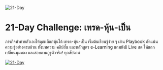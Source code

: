 ![21-Day](https://media.setinvestnow.com/setinvestnow/Images/2023/Jun/21day-hero-banner-2023.jpg)

# 21-Day Challenge: เทรด-หุ้น-เป็น

ภารกิจท้าทายตัวเองให้คุณเลือกหุ้นได้ เทรด-หุ้น-เป็น เริ่มต้นเรียนรู้ง่าย ๆ ผ่าน Playbook อัดแน่นความรู้อย่างครบถ้วน ทั้งบทความ คลิปสั้น และหลักสูตร e-Learning แถมยังมี Live สด ให้แลกเปลี่ยนมุมมอง และสอบถามกูรูตัวจริง! ทุกสัปดาห์

[![21-Day](https://i.ytimg.com/vi/0asjIunjjeA/maxresdefault.jpg)](https://www.youtube.com/watch?v=0asjIunjjeA)
